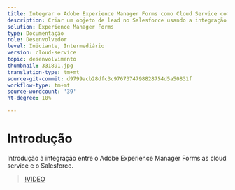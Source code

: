 ```yaml
---
title: Integrar o Adobe Experience Manager Forms como Cloud Service com o Salesforce
description: Criar um objeto de lead no Salesforce usando a integração
solution: Experience Manager Forms
type: Documentação
role: Desenvolvedor
level: Iniciante, Intermediário
version: cloud-service
topic: desenvolvimento
thumbnail: 331891.jpg
translation-type: tm+mt
source-git-commit: d9799acb28dfc3c9767374798828754d5a50831f
workflow-type: tm+mt
source-wordcount: '39'
ht-degree: 10%

---
```


# Introdução

Introdução à integração entre o Adobe Experience Manager Forms as cloud service e o Salesforce.

>[!VIDEO](https://video.tv.adobe.com/v/331891/?quality=12&learn=on)
